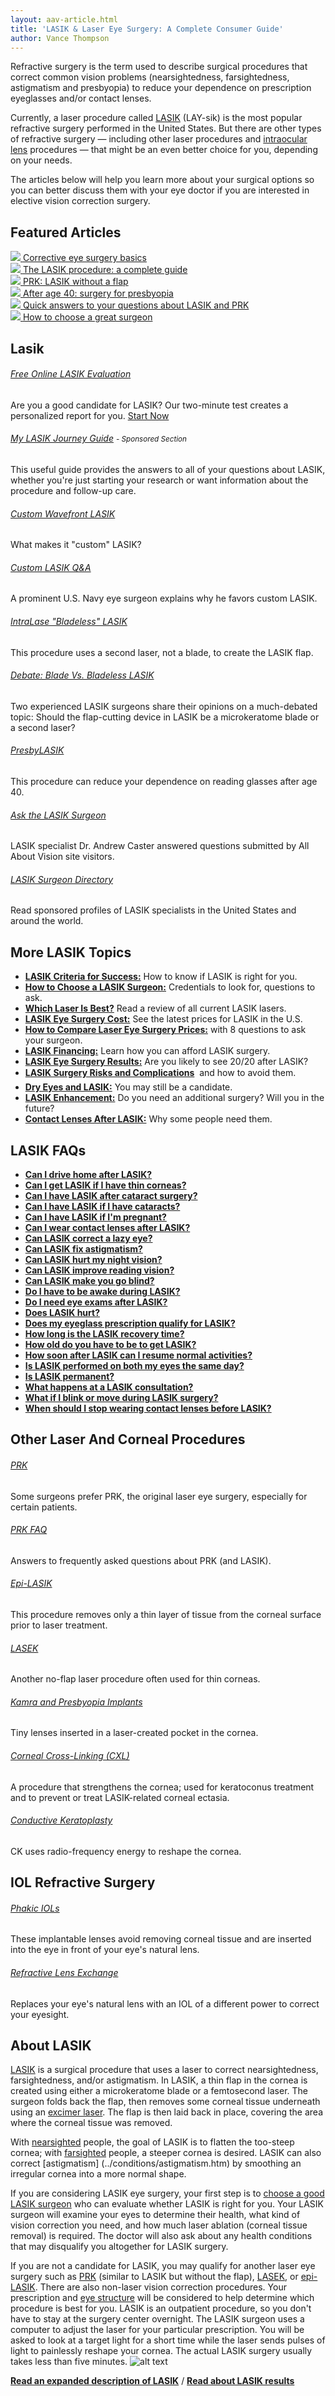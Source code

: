 ```yaml
--- 
layout: aav-article.html 
title: 'LASIK & Laser Eye Surgery: A Complete Consumer Guide'
author: Vance Thompson
---
```


Refractive surgery is the term used to describe surgical procedures that correct common vision problems (nearsightedness, farsightedness, astigmatism and presbyopia) to reduce your dependence on prescription eyeglasses and/or contact lenses.

Currently, a laser procedure called [LASIK](#) (LAY-sik) is the most popular refractive surgery performed in the United States. But there are other types of refractive surgery — including other laser procedures and <a href="http://www.all-about-vision.com/glossary/definition.php?defID=155" rel="nofollow" class="def">intraocular lens</a> procedures — that might be an even better choice for you, depending on your needs.

The articles below will help you learn more about your surgical options so you can better discuss them with your eye doctor if you are interested in elective vision correction surgery.
<div class="featured-articles">
<div class="text-box">
    <h2 class="text-box__body">Featured Articles</h2>
</div>
<div class="row row--no-padding">
    <div class="col col-xs-12 col-sm-12 col-md-12">
        <div class="media-block media-block--center">
            <a href="other.htm">
                <img class="media-block__img media-block__img--sm" src="http://cdna.allaboutvision.com/i/edp/vs-woman-smiles-112x112.jpg" />
            </a>
            <span class="media-block__body">
                <a href="other.htm">Corrective eye surgery basics</a>
            </span>
        </div>
        <div class="media-block media-block--center">
            <a href="lasik.htm">
                <img class="media-block__img media-block__img--sm" src="http://cdna.allaboutvision.com/i/edp/vs-laser-eyeball-112x112.jpg" />
            </a>
            <span class="media-block__body">
                <a href="lasik.htm">The LASIK procedure: a complete guide</a>
            </span>
        </div>
        <div class="media-block media-block--center">
            <a href="prk.htm">
                <img class="media-block__img media-block__img--sm" src="http://cdna.allaboutvision.com/i/edp/vs-laser-eye-112x112.jpg" />
            </a>
            <span class="media-block__body">
                <a href="prk.htm">PRK: LASIK without a flap</a>
            </span>
        </div>
    </div>
    <div class="col col-xs-12 col-sm-12 col-md-12">
        <div class="media-block media-block--center">
            <a href="presbyopia_surgery.htm">
                <img class="media-block__img media-block__img--sm" src="http://cdna.allaboutvision.com/i/edp/vs-mature-man-reads-112x112.jpg" />
            </a>
            <span class="media-block__body">
                <a href="presbyopia_surgery.htm">After age 40: surgery for presbyopia</a>
            </span>
        </div>
        <div class="media-block media-block--center">
            <a href="../faq/lasik_prk.htm">
                <img class="media-block__img media-block__img--sm" src="http://cdna.allaboutvision.com/i/edp/vs-woman-questions-112x112.jpg" />
            </a>
            <span class="media-block__body">
                <a href="../faq/lasik_prk.htm">Quick answers to your questions about LASIK and PRK</a>
            </span>
        </div>
        <div class="media-block media-block--center">
            <a href="../eye-doctor/lasik-surgeons.htm">
                <img class="media-block__img media-block__img--sm" src="http://cdna.allaboutvision.com/i/edp/vs-lasik-surgeon-112x112.jpg" />
            </a>
            <span class="media-block__body">
                <a href="../eye-doctor/lasik-surgeons.htm">How to choose a great surgeon</a>
            </span>
        </div>
    </div>
</div>
</div>

## Lasik

###### [Free Online LASIK Evaluation](http://www.allaboutvision.com/visionsurgery/am-i-a-lasik-candidate.htm)
Are you a good candidate for LASIK? Our two-minute test creates a personalized report for you.
[Start Now](am-i-a-lasik-candidate.htm)


###### [My LASIK Journey Guide](../mlj/) <small class="special"> - Sponsored Section</small>
This useful guide provides the answers to all of your questions about LASIK, whether you're just starting your research or want information about the procedure and follow-up care.


###### [Custom Wavefront LASIK](custom_lasik.htm)
What makes it "custom" LASIK?


###### [Custom LASIK Q&amp;A](../askdoc/custom-lasik.htm)
A prominent U.S. Navy eye surgeon explains why he favors custom LASIK.


###### [IntraLase "Bladeless" LASIK](intralasik.htm)
This procedure uses a second laser, not a blade, to create the LASIK flap.


###### [Debate: Blade Vs. Bladeless LASIK](blade-vs-bladeless.htm)
Two experienced LASIK surgeons share their opinions on a much-debated topic: Should the flap-cutting device in LASIK be a microkeratome blade or a second laser?

###### [PresbyLASIK](presby-lasik.htm)
This procedure can reduce your dependence on reading glasses after age 40.


###### [Ask the LASIK Surgeon](../askdoc/lasik.htm)
LASIK specialist Dr. Andrew Caster answered questions submitted by All About Vision site visitors.</span>


###### [LASIK Surgeon Directory](http://www.bettervisionguide.com/lasik-surgeons/united-states/)
Read sponsored profiles of LASIK specialists in the United States and around the world.

## More LASIK Topics


* [**LASIK Criteria for Success:**](lasik-criteria.htm) How to know if LASIK is right for you.
* [**How to Choose a LASIK Surgeon:**](../eye-doctor/lasik-surgeons.htm) Credentials to look for, questions to ask.
* [**Which Laser Is Best?**](lasik_laser.htm) Read a review of all current LASIK lasers.
* [**LASIK Eye Surgery Cost:**](cost.htm) See the latest prices for LASIK in the U.S.
* [**How to Compare Laser Eye Surgery Prices:**](understand-cost.htm) with 8 questions to ask your surgeon.
* [**LASIK Financing:**](lasik-financing.htm) Learn how you can afford LASIK surgery.
* [**LASIK Eye Surgery Results:**](outcomes.htm) Are you likely to see 20/20 after LASIK?
* [**LASIK Surgery Risks and Complications**](lasik_complication_1.htm) &#151; and how to avoid them.
* [**Dry Eyes and LASIK:**](lasik-dry-eyes.htm) You may still be a candidate.
* [**LASIK Enhancement:**](lasik-enhancement.htm) Do you need an additional surgery? Will you in the future?
* [**Contact Lenses After LASIK:**](../contacts/postop-contact-lenses.htm) Why some people need them.

## LASIK FAQs

* [**Can I drive home after LASIK?**](faq-drive-home.htm)
* [**Can I get LASIK if I have thin corneas?**](faq-thin-corneas.htm)
* [**Can I have LASIK after cataract surgery?**](faq-after-cataract-surgery.htm)
* [**Can I have LASIK if I have cataracts?**](faq-have-cataracts.htm)
* [**Can I have LASIK if I'm pregnant?**](faq-pregnant.htm)
* [**Can I wear contact lenses after LASIK?**](faq-cls-after-lasik.htm)
* [**Can LASIK correct a lazy eye?**](faq-lazy-eye.htm)
* [**Can LASIK fix astigmatism?**](faq-astigmatism.htm)
* [**Can LASIK hurt my night vision?**](faq-night-vision.htm)
* [**Can LASIK improve reading vision?**](faq-reading.htm)
* [**Can LASIK make you go blind?**](faq-blind.htm)
* [**Do I have to be awake during LASIK?**](faq-awake-during-lasik.htm)
* [**Do I need eye exams after LASIK?**](faq-eye-exams-afterward.htm)
* [**Does LASIK hurt?**](faq-hurt.htm)
* [**Does my eyeglass prescription qualify for LASIK?**](faq-prescription.htm)
* [**How long is the LASIK recovery time?**](faq-recovery-time.htm)
* [**How old do you have to be to get LASIK?**](faq-how-old.htm)
* [**How soon after LASIK can I resume normal activities?**](faq-normal-activities.htm)
* [**Is LASIK performed on both my eyes the same day?**](faq-both-eyes.htm)
* [**Is LASIK permanent?**](faq-lasik-permanent.htm)
* [**What happens at a LASIK consultation?**](faq-consultation.htm)
* [**What if I blink or move during LASIK surgery?**](faq-blink-move.htm)
* [**When should I stop wearing contact lenses before LASIK?**](faq-stop-cls.htm)

## Other Laser And Corneal Procedures


###### [PRK](prk.htm)
Some surgeons prefer PRK, the original laser eye surgery, especially for certain patients.


###### [PRK FAQ](../faq/lasik_prk.htm)
Answers to frequently asked questions about PRK (and LASIK).


###### [Epi-LASIK](epi-lasik.htm)
This procedure removes only a thin layer of tissue from the corneal surface prior to laser treatment.


###### [LASEK](lasek.htm)
Another no-flap laser procedure often used for thin corneas.


###### [Kamra and Presbyopia Implants](corneal-inlays-onlays.htm)
Tiny lenses inserted in a laser-created pocket in the cornea.


###### [Corneal Cross-Linking (CXL)](../conditions/corneal-crosslinking.htm)
A procedure that strengthens the cornea; used for keratoconus treatment and to prevent or treat LASIK-related corneal ectasia.


###### [Conductive Keratoplasty](ck_ltk_eye_surgery.htm)
CK uses radio-frequency energy to reshape the cornea.

## IOL Refractive Surgery

###### [Phakic IOLs](implantable-lenses.htm)
These implantable lenses avoid removing corneal tissue and are inserted into the eye in front of your eye's natural lens.


###### [Refractive Lens Exchange](refractive-lens-exchange.htm)
Replaces your eye's natural lens with an IOL of a different power to correct your eyesight.

## About LASIK

[LASIK](lasik.htm) is a surgical procedure that uses a laser to correct nearsightedness, farsightedness, and/or astigmatism. In LASIK, a thin flap in the cornea is created using either a microkeratome blade or a femtosecond laser. The surgeon folds back the flap, then removes some corneal tissue underneath using an [excimer laser](lasik_laser.htm). The flap is then laid back in place, covering the area where the corneal tissue was removed.

With [nearsighted](../conditions/myopia.htm) people, the goal of LASIK is to flatten the too-steep cornea; with [farsighted](../conditions/hyperopia.htm) people, a steeper cornea is desired. LASIK can also correct [astigmatism] (../conditions/astigmatism.htm) by smoothing an irregular cornea into a more normal shape.

If you are considering LASIK eye surgery, your first step is to [choose a good LASIK surgeon](../eye-doctor/lasik-surgeons.htm) who can evaluate whether LASIK is right for you. Your LASIK surgeon will examine your eyes to determine their health, what kind of vision correction you need, and how much laser ablation (corneal tissue removal) is required. The doctor will also ask about any health conditions that may disqualify you altogether for LASIK surgery.

If you are not a candidate for LASIK, you may qualify for another laser eye surgery such as [PRK](prk.htm) (similar to LASIK but without the flap), [LASEK](lasek.htm), or [epi-LASIK](epi-lasik.htm). There are also non-laser vision correction procedures. Your prescription and [eye structure](../resources/anatomy.htm) will be considered to help determine which procedure is best for you.
LASIK is an outpatient procedure, so you don't have to stay at the surgery center overnight. The LASIK surgeon uses a computer to adjust the laser for your particular prescription. You will be asked to look at a target light for a short time while the laser sends pulses of light to painlessly reshape your cornea. The actual LASIK surgery usually takes less than five minutes. ![alt text](http://cdnb.allaboutvision.com/i/storystopper.png)

[**Read an expanded description of LASIK**](lasik.htm) / [**Read about LASIK results**](outcomes.htm)